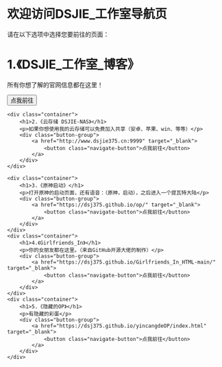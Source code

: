 
<html lang="zh-CN">

<head>
    <meta charset="UTF-8">
    <link rel="stylesheet" href="http://dsjie375.cn/daohang.css">

    
</head>

<body>
    <div class="container">
        <h1>欢迎访问DSJIE_工作室导航页</h1>
        <p>请在以下选项中选择您要前往的页面：</p>
    </div>
    <div class="container">
        <h1>1.《DSJIE_工作室_博客》</h1>
        <p>所有你想了解的官网信息都在这里！</p>
        <div class="button-group">
            <a href="http://www.dsjie375.cn:8090" target="_blank">
                <button class="navigate-button">点我前往</button>
            </a>
        </div>
    </div>


    <div class="container">
        <h1>2.《云存储 DSJIE-NAS》</h1>
        <p>如果你想使用我的云存储可以免费加入共享（安卓、苹果、win、等等）</p>
        <div class="button-group">
            <a href="http://www.dsjie375.cn:9999" target="_blank">
                <button class="navigate-button">点我前往</button>
            </a>
        </div>
    </div>

    <div class="container">
        <h1>3.《原神启动》</h1>
        <p>打开原神的启动页面，还有语音：（原神，启动），之后进入一个提瓦特大陆</p>
        <div class="button-group">
            <a href="https://dsj375.github.io/op/" target="_blank">
                <button class="navigate-button">点我前往</button>
            </a>
        </div>
    </div>
    <div class="container">
        <h1>4.《Girlfriends_In》</h1>
        <p>你的女朋友都在这里。（来自GitHub开源大佬的制作）</p>
        <div class="button-group">
            <a href="https://dsj375.github.io/Girlfriends_In_HTML-main/" target="_blank">
                <button class="navigate-button">点我前往</button>
            </a>
        </div>
    </div>
    <div class="container">
        <h1>5.《隐藏的OP》</h1>
        <p>有隐藏的彩蛋</p>
        <div class="button-group">
            <a href="https://dsj375.github.io/yincangdeOP/index.html" target="_blank">
                <button class="navigate-button">点我前往</button>
            </a>
        </div>
    </div>
    
</body>

</html>
